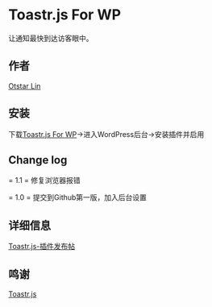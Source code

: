 # Toastr.js For WP

让通知最快到达访客眼中。

## 作者

[Otstar Lin](https://syfxlin.win)

## 安装

下载[Toastr.js For WP](https://github.com/syfxlin/toast-for-wp)→进入WordPress后台→安装插件并启用


## Change log  

= 1.1 =
修复浏览器报错

= 1.0 = 
提交到Github第一版，加入后台设置

## 详细信息

[Toastr.js-插件发布帖](https://blog.syfxlin.win/toastr-js.html)

## 鸣谢

[Toastr.js](https://github.com/CodeSeven/toastr)

